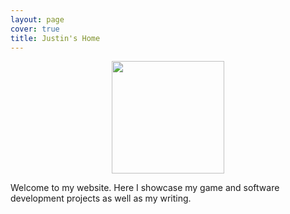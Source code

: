 ```yaml
---
layout: page
cover: true
title: Justin's Home
---
```



<p align="center">
  <img width="180" height="180" src="{{site.baseurl}}/assets/img/justin.jpg">
</p>

Welcome to my website. Here I showcase my game and software development projects as well as my writing. 
